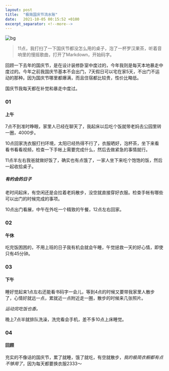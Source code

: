 ```yaml
---
layout: post
title:  "极简国庆节流水账"
date:   2021-10-05 00:15:52 +0100
excerpt_separator: <!--more-->
---
```

![bg](https://blog.dosth.cool/assets/img/7.png)

<!--more-->

> 11点，我打扫了一下国庆节都没怎么用的桌子，泡了一杯罗汉果茶，听着音响里的慢摇歌曲，打开了Markdown，开始码字。

回顾一下去年的国庆节，是在设计装修卧室中度过的，今年我则是每天本地暴走中度过的。今年之前我国庆节基本不会出门，7天假日可以宅在家5天，不出门不运动的那种。因为国庆节哪里都爆满，而且住宿都比较贵，性价比略低。

国庆节我每天都在补觉和暴走中度过。

### 01

#### 上午

7点不到准时睁眼，家里人已经在聊天了，我起床以后吃个饭就带老妈去公园里转一圈，4000步。

10点回家洗衣服打扫环境，太阳已经热得不行了，衣服晒好，泡杯茶，坐下来看看书看看视频，检查一下手帐上需要完成什么，然后去做紧急的事情就行。

11点半左右我爸就做好饭了，确实也有点饿了，一家人坐下来吃个饱饱的饭，然后一起收拾桌子。

##### 有约会的日子

老时间起床，有空闲还是会拉着老妈散步，没空就直接穿好衣服。检查手帐有哪些可以出门的时候完成的事项。

10点出门看展，中午在外吃一个精致的午餐，12点左右回家。

### 02

#### 午休

吃完饭困困的，不用上班的日子我有机会就会午睡，午觉拯救一天的好心情，即使只有45分钟。

### 03

#### 下午

睡好觉起来1点左右还能看书码字一会儿，等到4点的时候又要带我家里人散步了，心情好就远一点，累就近一点附近走一圈，散步的时候来几张照片。

*运动完吃饭也香。*

晚上7点半就排队洗澡，洗完看会手机，差不多10点上床睡觉。

### 04

#### 回顾

充实的不像话的国庆节，累了就睡，饿了就吃，有空就散步，*我的极简衣橱都有点不够用了*，因为每天都要换衣服2333～
